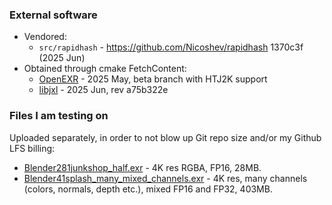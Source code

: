 ### External software

- Vendored:
  - `src/rapidhash` - https://github.com/Nicoshev/rapidhash 1370c3f (2025 Jun)
- Obtained through cmake FetchContent:
  - [OpenEXR](https://github.com/AcademySoftwareFoundation/openexr) - 2025 May, beta branch with HTJ2K support
  - [libjxl](https://github.com/libjxl/libjxl) - 2025 Jun, rev a75b322e

### Files I am testing on

Uploaded separately, in order to not blow up Git repo size and/or my Github LFS billing:

- [Blender281junkshop_half.exr](https://aras-p.info/files/exr_files/Blender281junkshop_half.exr) - 4K res RGBA, FP16, 28MB.
- [Blender41splash_many_mixed_channels.exr](https://aras-p.info/files/exr_files/Blender41splash_many_mixed_channels.exr) - 4K res, many channels (colors, normals, depth etc.),
  mixed FP16 and FP32, 403MB.

